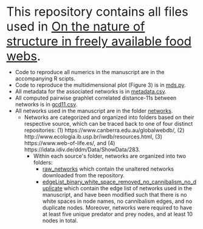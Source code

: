  <font size="+3">This repository contains all files used in <ins>On the nature of structure in freely available food webs</ins>. </font>

<ul>
  <li>Code to reproduce all numerics in the manuscript are in the accompanying R scipts.</li>
  <li>Code to reproduce the multidimensional plot (Figure 3) is in <ins>mds.py</ins>.</li>
  <li>All metadata for the associated networks is in <ins>metadata.csv</ins>.</li>
  <li>All computed pairwise graphlet correlated distance-11s between networks is in <ins>gcd11.csv</ins>.</li>
  <li>All networks used in the manuscript are in the folder <ins>networks</ins>.
  <ul>
    <li>Networks are categorized and organized into folders based on their respective source, which can be traced back to one of four distinct repositories: (1) https://www.canberra.edu.au/globalwebdb/, (2) http://www.ecologia.ib.usp.br/iwdb/resources.html, (3) https://www.web-of-life.es/, and (4) https://idata.idiv.de/ddm/Data/ShowData/283.
    <ul>
      <li>Within each source's folder, networks are organized into two folders: 
        <ul>
        <li><ins>raw_networks</ins> which contain the unaltered networks downloaded from the repository.</li> 
        <li><ins>edgeList_binary_white_space_removed_no_cannibalism_no_duplicate</ins> which contain the edge list of networks used in the manuscript, and have been modified such that there is no white spaces in node names, no cannibalism edges, and no duplicate nodes. Moreover, networks were required to have at least five unique predator and prey nodes, and at least 10 nodes in total.</li>
        </ul>
    </ul>
    </li>
  </ul>
  </li>
</ul>
 
